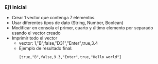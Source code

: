 ### Ej1 inicial

- Crear 1 vector que contenga 7 elementos
- Usar diferentes tipos de dato (String, Number, Boolean)
- Modificar en consola el primer, cuarto y último elemento por separado usando el vector creado
- Imprimir todo el vector
    - vector: 1,"B",false,"D31","Enter",true,3.4
    - Ejemplo de resultado final:
        ```
        [true,"B",false,9.3,"Enter",true,"Hello world"]
        ``` 